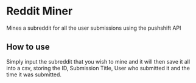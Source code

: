 # Reddit Miner
Mines a subreddit for all the user submissions using the pushshift API 

<h2>How to use </h2>
<p>Simply input the subreddit that you wish to mine and it will then save it all into a csv, storing the ID, Submission Title, User who submitted it and the time it was submitted.</p>
